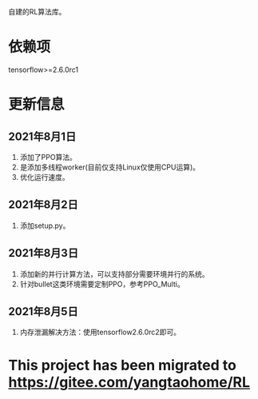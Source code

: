 自建的RL算法库。
# 依赖项
tensorflow>=2.6.0rc1
# 更新信息
## 2021年8月1日
1. 添加了PPO算法。
2. 是添加多线程worker(目前仅支持Linux仅使用CPU运算)。
3. 优化运行速度。
## 2021年8月2日
1. 添加setup.py。
## 2021年8月3日
1. 添加新的并行计算方法，可以支持部分需要环境并行的系统。
2. 针对bullet这类环境需要定制PPO，参考PPO_Multi。
## 2021年8月5日
1. 内存泄漏解决方法：使用tensorflow2.6.0rc2即可。

# This project has been migrated to https://gitee.com/yangtaohome/RL
